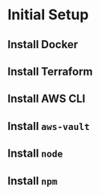 # Initial Setup

## Install Docker


## Install Terraform


## Install AWS CLI


## Install `aws-vault`


## Install `node`


## Install `npm`

